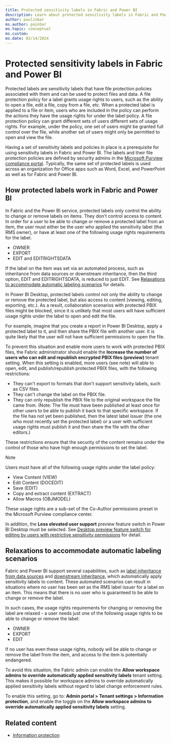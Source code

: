 ```yaml
---
title: Protected sensitivity labels in Fabric and Power BI
description: Learn about protected sensitivity labels in Fabric and Power BI and how they control what you can do with files.
author: paulinbar
ms.author: painbar
ms.topic: conceptual
ms.custom:
ms.date: 02/14/2024
---
```

# Protected sensitivity labels in Fabric and Power BI

Protected labels are sensitivity labels that have file protection policies associated with them and can be used to protect files and data. A file protection policy for a label grants usage rights to users, such as the ability to open a file, edit a file, copy from a file, etc. When a protected label is applied to a file or item, users who are included in the policy can perform the actions they have the usage rights for under the label policy. A file protection policy can grant different sets of users different sets of usage rights. For example, under the policy, one set of users might be granted full control over the file, while another set of users might only be permitted to open and view the file.

Having a set of sensitivity labels and policies in place is a prerequisite for using sensitivity labels in Fabric and Power BI. The labels and their file protection policies are defined by security admins in the [Microsoft Purview compliance portal](https://go.microsoft.com/fwlink/p/?linkid=2077149). Typically, the same set of protected labels is used across an organization for Office apps such as Word, Excel, and PowerPoint as well as for Fabric and Power BI.

## How protected labels work in Fabric and Power BI

In Fabric and the Power BI service, protected labels only control the ability to change or remove labels on items. They don't control access to content. In order for a user to be able to change or remove a protected label from an item, the user must either be the user who applied the sensitivity label (the RMS owner), or have at least one of the following usage rights requirements for the label.

* OWNER
* EXPORT
* EDIT and EDITRIGHTSDATA

If the label on the item was set via an automated process, such as inheritance from data sources or downstream inheritance, then the third option, EDIT and EDITRIGHTSDATA, is reduced to just EDIT. See [Relaxations to accommodate automatic labeling scenarios](#relaxations-to-accommodate-automatic-labeling-scenarios) for details.

In Power BI Desktop, protected labels control not only the ability to change or remove the protected label, but also access to content (viewing, editing, exporting, etc.). As a result, collaboration scenarios with protected PBIX files might be blocked, since it is unlikely that most users will have sufficient usage rights under the label to open and edit the file. 

For example, imagine that you create a report in Power BI Desktop, apply a protected label to it, and then share the PBIX file with another user. It is quite likely that the user will not have sufficient permissions to open the file.

To prevent this situation and enable more users to work with protected PBIX files, the Fabric administrator should enable the **Increase the number of users who can edit and republish encrypted PBIX files (preview)** tenant setting. When this setting is enabled, more users (see note) will able to open, edit, and publish/republish protected PBIX files, with the following restrictions:

* They can't export to formats that don't support sensitivity labels, such as CSV files.
* They can't change the label on the PBIX file.
* They can only republish the PBIX file to the original workspace the file came from. (Note: The file must have been published at least once for other users to be able to publish it back to that specific workspace. If the file has not yet been published, then the latest label issuer (the one who most recently set the protected label) or a user with sufficient usage rights must publish it and then share the file with the other editors.)

These restrictions ensure that the security of the content remains under the control of those who have high enough permissions to set the label.

> [!NOTE]
> Users must have all of the following usage rights under the label policy:
>
> * View Content (VIEW)
> * Edit Content (DOCEDIT)
> * Save (EDIT)
> * Copy and extract content (EXTRACT)
> * Allow Macros (OBJMODEL)

These usage rights are a sub-set of the Co-Author permissions preset in the Microsoft Purview compliance center.

In addition, the **Less elevated user support** preview feature switch in Power BI Desktop must be selected. See [Desktop preview feature switch for editing by users with restrictive sensitivity permissions](../admin/service-admin-portal-information-protection.md#desktop-preview-feature-switch-for-editing-by-users-with-restrictive-sensitivity-permissions) for detail.

## Relaxations to accommodate automatic labeling scenarios

Fabric and Power BI support several capabilities, such as [label inheritance from data sources](service-security-sensitivity-label-inheritance-from-data-sources.md) and [downstream inheritance](service-security-sensitivity-label-downstream-inheritance.md), which automatically apply sensitivity labels to content. These automated scenarios can result in situations where no user has been set as the RMS label issuer for a label on an item. This means that there is no user who is guaranteed to be able to change or remove the label.

In such cases, the usage rights requirements for changing or removing the label are relaxed - a user needs just one of the following usage rights to be able to change or remove the label:

* OWNER
* EXPORT
* EDIT 

If no user has even these usage rights, nobody will be able to change or remove the label from the item, and access to the item is potentially endangered.

To avoid this situation, the Fabric admin can enable the **Allow workspace admins to override automatically applied sensitivity labels** tenant setting. This makes it possible for workspace admins to override automatically applied sensitivity labels without regard to label change enforcement rules.

To enable this setting, go to: **Admin portal > Tenant settings > Information protection**, and enable the toggle on the **Allow workspace admins to override automatically applied sensitivity labels** setting.

## Related content

* [Information protection](information-protection.md)
